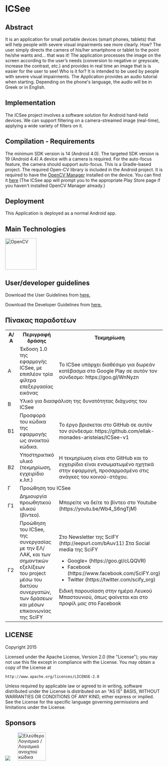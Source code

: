 ICSee
=======

Abstract
--------
It is an application for small portable devices (smart phones, tablets) that will help people with severe visual  impairments see more clearly.
How? The user simply directs the camera of his/her smartphone or tablet to the point he/she wants and… that was it! The application processes the image on the screen according to the user’s needs (conversion to negative or greyscale, increase the contrast, etc.) and provides in real time an image that is is easier for the user to see!
Who is it for?
It is intended to be used by people with severe visual impairments.
The Application provides an audio tutorial when starting. Depending on the phone's language, the audio will be in Greek or in English.

Implementation
--------------
The ICSee project involves a software solution for Android hand-held devices.
We can support filtering on a camera-streamed image (real-time), applying a wide variety of filters on it.

Compilation - Requirements
-----------
The minimum SDK version is 14 (Android 4.0). The targeted SDK version is 19 (Android 4.4)
A device with a camera is required. For the auto-focus feature, the camera should support auto-focus.
This is a Gradle-based project. The required Open-CV library is included in the Android project.
It is required to have the <a href="http://docs.opencv.org/2.4.11/platforms/android/service/doc/index.html">OpenCV Manager</a> installed on the device. You can find it <a href="https://play.google.com/store/apps/details?id=org.opencv.engine&hl=en">here</a>
(The ICSee app will prompt you to the appropriate Play Store page if you haven't installed OpenCV Manager already.)

Deployment
----------
This Application is deployed as a normal Android app.

Main Technologies
-----------------
<a href="http://opencv.org/"><img src="http://upload.wikimedia.org/wikipedia/commons/thumb/3/32/OpenCV_Logo_with_text_svg_version.svg/750px-OpenCV_Logo_with_text_svg_version.svg.png" alt="OpenCV" width="100px"></a>

[1]: http://www.scify.gr/site/en/projects/in-progress/icsee

User/developer guidelines
-------------------------
Download the User Guidelines from <a href="http://icstudy.projects.development1.scify.org/www/files/ICSeeAudioInstructionsGREN.pdf">here.</a>

Download the Developer Guidelines from <a href="http://icstudy.projects.development1.scify.org/www/files/ICSee_developer_guidelines.pdf">here.</a>

Πίνακας παραδοτέων
------------------

<table>
  <tr>
    <th width="50px">Α/ Α</th>
    <th>Περιγραφή δράσης</th>
    <th>Τεκμηρίωση</th>
  </tr>
  <tr>
    <td>Α</td>
    <td>Έκδοση 1.0 της εφαρμογής ICSee, με επιπλέον τρία φίλτρα επεξεργασίας εικόνας</td>
    <td>Το ICSee υπάρχει διαθέσιμο για δωρεάν κατέβασμα στο Google Play σε αυτόν τον σύνδεσμο: https://goo.gl/WnNyzn</td>
  </tr>
  <tr>
    <td>Β</td>
    <td colspan="2">Υλικό για διασφάλιση της δυνατότητας διάχυσης του ICSee</td>
  </tr>
  <tr>
    <td>Β1</td>
    <td>Προσφορά του κώδικα της εφαρμογής ως ανοικτού κώδικα.</td>
    <td>Το έργο βρισκεται στο GitHub σε αυτόν τον σύνδεσμο:
        https://github.com/ellak-monades-aristeias/ICSee-v1</td>
  </tr>
  <tr>
    <td>Β2</td>
    <td>Υποστηρικτικό υλικό (τεκμηρίωση, εγχειρίδιο κ.λπ.)</td>
    <td>Η τεκμηρίωση είναι στο GitHub και το εγχειρίδιο είναι ενσωματωμένο ηχητικά στην εφαρμογή, προσαρμοσμένο στις ανάγκες του κοινού-στόχου.</td>
  </tr>
  <tr>
    <td>Γ</td>
    <td colspan="2">Προώθηση του ICSee</td>
  </tr>
  <tr>
    <td>Γ1</td>
    <td>Δημιουργία προωθητικού υλικού (βίντεο).</td>
    <td>Μπορείτε να δείτε το βίντεο στο Youtube (https://youtu.be/Wb4_S6ngTjM)</td>
  </tr>
  <tr>
    <td>Γ2</td>
    <td>Προώθηση του ICSee, της συνεργασίας με την ΕΛ/ΛΑΚ, και των σημαντικών εξελίξεων του project μέσω του δικτύου συνεργατών, των δράσεων και μέσων επικοινωνίας της SciFY</td>
    <td>Στο Newsletter της SciFY (http://eepurl.com/bAuv11)
        Στα Social media της SciFY
        <ul>
        <li>Google+ (https://goo.gl/cLQQVR)</li>
        <li>Facebook
        (https://www.facebook.com/SciFY.org)</li>
        <li>Twitter
        (https://twitter.com/scify_org)</li>
        </ul>
        Ειδική παρουσίαση στην ημέρα Λευκού Μπαστουνιού, όπως φαίνεται και στο προφίλ μας στο Facebook</td>
  </tr>
</table>

LICENSE
-----------------

Copyright 2015

Licensed under the Apache License, Version 2.0 (the "License");
you may not use this file except in compliance with the License.
You may obtain a copy of the License at

    http://www.apache.org/licenses/LICENSE-2.0

Unless required by applicable law or agreed to in writing, software
distributed under the License is distributed on an "AS IS" BASIS,
WITHOUT WARRANTIES OR CONDITIONS OF ANY KIND, either express or implied.
See the License for the specific language governing permissions and
limitations under the License.

Sponsors
--------
<a href="http://www.scify.gr/site/en/"><img src="http://www.scify.gr/site/images/scify/scify_logo_108.png"></a>
<a href="https://ellak.gr/" title="Ελεύθερο Λογισμικό / Λογισμικό ανοιχτού κώδικα" rel="home"><img style="height: 90px; margin-left: 20px;"  src="https://ellak.gr/wp-content/uploads/2015/09/el-lak.png" alt="Ελεύθερο Λογισμικό / Λογισμικό ανοιχτού κώδικα" title="Ελεύθερο Λογισμικό / Λογισμικό ανοιχτού κώδικα"></a>
